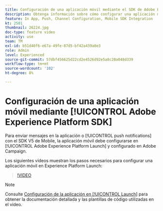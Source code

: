 ```yaml
---
title: Configuración de una aplicación móvil mediante el SDK de Adobe Experience Platform
description: Obtenga información sobre cómo configurar una aplicación móvil en Adobe Experience Platform Launch y cómo configurarla en Adobe Campaign.
feature: In App, Push, Channel Configuration, Mobile SDK Integration
kt: 2501
thumbnail: 26224.jpg
doc-type: feature video
activity: use
team: TM
exl-id: b51d40f6-e67a-49fe-87d5-bf42a439a0e3
role: Admin
level: Experienced
source-git-commit: 57dbf456625d22cd2e4526d92e5a8c20a048d339
workflow-type: tm+mt
source-wordcount: '102'
ht-degree: 8%

---
```



# Configuración de una aplicación móvil mediante [!UICONTROL Adobe Experience Platform SDK]

Para enviar mensajes en la aplicación o [!UICONTROL push notifications] con el SDK V5 de Mobile, la aplicación móvil debe configurarse en [!UICONTROL Adobe Experience Platform Launch] y configurado en Adobe Campaign.

Los siguientes vídeos muestran los pasos necesarios para configurar una aplicación móvil en Experience Platform Launch:

>[!VIDEO](https://video.tv.adobe.com/v/26224?quality=12)

>[!NOTE]
>
>Consulte [Configuración de la aplicación en [!UICONTROL Launch]](https://experienceleague.adobe.com/docs/campaign-standard/using/administrating/configuring-channels/configuring-a-mobile-application.html?lang=en) para obtener la documentación detallada y las plantillas de código utilizadas en el vídeo.
